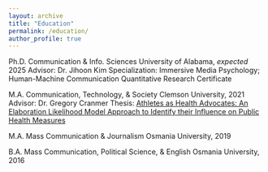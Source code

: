 ```yaml
---
layout: archive
title: "Education"
permalink: /education/
author_profile: true
---
```


Ph.D.  Communication & Info. Sciences                                      University of Alabama, _expected_ 2025
          Advisor: Dr. Jihoon Kim
          Specialization: Immersive Media Psychology; Human-Machine Communication
          Quantitative Research Certificate

M.A.   Communication, Technology, & Society                                Clemson University, 2021
           Advisor: Dr. Gregory Cranmer
           Thesis: [Athletes as Health Advocates: An Elaboration Likelihood Model Approach to Identify their Influence on Public Health Measures](https://www.proquest.com/docview/2543770944?fromopenview=true&pq-origsite=gscholar)

M.A.   Mass Communication & Journalism                                      Osmania University, 2019

B.A.    Mass Communication, Political Science, & English                    Osmania University, 2016

